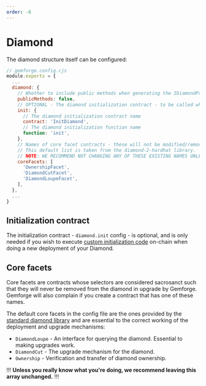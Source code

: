 ```yaml
---
order: -6
---
```


# Diamond

The diamond structure itself can be configured:

```js
// gemforge.config.cjs
module.exports = {
  ...
  diamond: {
    // Whether to include public methods when generating the IDiamondProxy interface. Default is to only include external methods.
    publicMethods: false,
    // OPTIONAL - The diamond initialization contract - to be called when first deploying the diamond.
    init: {
      // The diamond initialization contract name
      contract: 'InitDiamond',
      // The diamond initialization function name
      function: 'init',
    },  
    // Names of core facet contracts - these will not be modified/removed once deployed and are also reserved names.
    // This default list is taken from the diamond-2-hardhat library.
    // NOTE: WE RECOMMEND NOT CHANGING ANY OF THESE EXISTING NAMES UNLESS YOU KNOW WHAT YOU ARE DOING.
    coreFacets: [
      'OwnershipFacet',
      'DiamondCutFacet',
      'DiamondLoupeFacet',
    ],
  },
  ...
}
```

## Initialization contract

The initialization contract - `diamond.init` config - is optional, and is only needed if you wish to execute [custom initialization code](../development/initialization.md) on-chain when doing a new deployment of your Diamond.

## Core facets

Core facets are contracts whose selectors are considered sacrosanct such that they will never be removed from the diamond in upgrade by Gemforge. Gemforge will also complain if you create a contract that has one of these names.

The default core facets in the config file are the ones provided by the [standard diamond library](https://github.com/mudgen/diamond-2-hardhat) and are essential to the correct working of the deployment and upgrade mechanisms:

* `DiamondLoupe` - An interface for querying the diamond. Essential to making upgrades work.
* `DiamondCut` - The upgrade mechanism for the diamond.
* `Ownership` - Verification and transfer of diamond ownership.

!!!
**Unless you really know what you're doing, we recommend leaving this array unchanged.**
!!!